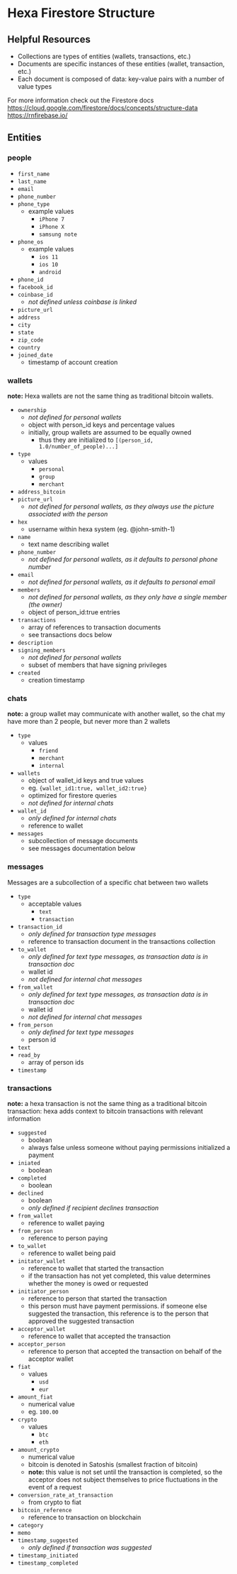 # Hexa Firestore Structure

## Helpful Resources
- Collections are types of entities (wallets, transactions, etc.)
- Documents are specific instances of these entities (wallet, transaction, etc.)
- Each document is composed of data: key-value pairs with a number of value types

For more information check out the Firestore docs
https://cloud.google.com/firestore/docs/concepts/structure-data
https://rnfirebase.io/

## Entities

### people

- `first_name`
- `last_name`
- `email`
- `phone_number`
- `phone_type`
    - example values
        - `iPhone 7`
        - `iPhone X`
        - `samsung note`
- `phone_os`
    - example values
        - `ios 11`
        - `ios 10`
        - `android `
- `phone_id`
- `facebook_id`
- `coinbase_id`
    - *not defined unless coinbase is linked*
- `picture_url`
- `address`
- `city`
- `state`
- `zip_code`
- `country`
- `joined_date`
    - timestamp of account creation


### wallets

**note:** Hexa wallets are not the same thing as traditional bitcoin wallets.

- `ownership`
    - *not defined for personal wallets*
    - object with person_id keys and percentage values
    - initially, group wallets are assumed to be equally owned
        - thus they are initialized to `[(person_id, 1.0/number_of_people)...]`
- `type`
    - values
        - `personal`
        - `group`
        - `merchant`
- `address_bitcoin`
- `picture_url`
    - *not defined for personal wallets, as they always use the picture associated with the person*
- `hex`
    - username within hexa system (eg. @john-smith-1)
- `name`
    - text name describing wallet
- `phone_number`
    - *not defined for personal wallets, as it defaults to personal phone number*
- `email`
    - *not defined for personal wallets, as it defaults to personal email*
- `members`
    - *not defined for personal wallets, as they only have a single member (the owner)*
    - object of person_id:true entries
- `transactions`
    - array of references to transaction documents
    - see transactions docs below
- `description`
- `signing_members`
    - *not defined for personal wallets*
    - subset of members that have signing privileges
- `created`
    - creation timestamp


### chats

**note:** a group wallet may communicate with another wallet, so the chat my have more than 2 people, 
but never more than 2 wallets

- `type`
    - values
        - `friend`
        - `merchant`
        - `internal`
- `wallets`
    - object of wallet_id keys and true values
    - eg. `{wallet_id1:true, wallet_id2:true}`
    - optimized for firestore queries
    - *not defined for internal chats*
- `wallet_id`
    - *only defined for internal chats*
    - reference to wallet
- `messages`
    - subcollection of message documents
    - see messages documentation below


### messages

Messages are a subcollection of a specific chat between two wallets

- `type`
    - acceptable values
        - `text`
        - `transaction`
- `transaction_id`
    - *only defined for transaction type messages*
    - reference to transaction document in the transactions collection
- `to_wallet`
    - *only defined for text type messages, as transaction data is in transaction doc*
    - wallet id
    - *not defined for internal chat messages*
- `from_wallet`
    - *only defined for text type messages, as transaction data is in transaction doc*
    - wallet id
    - *not defined for internal chat messages*
- `from_person`
    - *only defined for text type messages*
    - person id
- `text`
- `read_by`
    - array of person ids
- `timestamp`


### transactions

**note:** a hexa transaction is not the same thing as a traditional bitcoin transaction: 
hexa adds context to bitcoin transactions with relevant information

- `suggested`
    - boolean
    - always false unless someone without paying permissions initialized a payment
- `iniated`
    - boolean
- `completed`
    - boolean
- `declined`
    - boolean
    - *only defined if recipient declines transaction*
- `from_wallet`
    - reference to wallet paying
- `from_person`
    - reference to person paying
- `to_wallet`
    - reference to wallet being paid
- `initator_wallet`
    - reference to wallet that started the transaction
    - if the transaction has not yet completed, this value determines whether the money is owed or requested
- `initiator_person`
    - reference to person that started the transaction
    - this person must have payment permissions. if someone else suggested the transaction, this reference
    is to the person that approved the suggested transaction
- `acceptor_wallet`
    - reference to wallet that accepted the transaction
- `acceptor_person`
    - reference to person that accepted the transaction on behalf of the acceptor wallet
- `fiat`
    - values
        - `usd`
        - `eur`
- `amount_fiat`
    - numerical value
    - eg. `100.00`
- `crypto`
    - values
        - `btc`
        - `eth`
- `amount_crypto`
    - numerical value
    - bitcoin is denoted in Satoshis (smallest fraction of bitcoin)
    - **note:** this value is not set until the transaction is completed, so the acceptor does not subject themselves to 
    price fluctuations in the event of a request
- `conversion_rate_at_transaction`
    - from crypto to fiat
- `bitcoin_reference`
    - reference to transaction on blockchain
- `category`
- `memo`
- `timestamp_suggested`
    - *only defined if transaction was suggested*
- `timestamp_initiated`
- `timestamp_completed`










